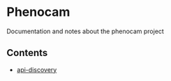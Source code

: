 # Phenocam

Documentation and notes about the phenocam project

## Contents
- [api-discovery](api-discovery)
